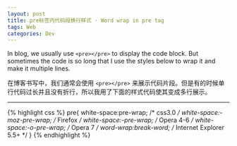 ```yaml
---
layout: post
title: pre标签内代码段换行样式 · Word wrap in pre tag
tags: Web
categories: Dev
---
```


In blog, we usually use `<pre></pre>` to display the code block. But sometimes the code is so long that I use the styles below to wrap it and make it multiple lines.

在博客书写中，我们通常会使用 `<pre></pre>` 来展示代码片段。但是有的时候单行代码过长并且没有折行，所以我用了下面的样式代码使其变成多行展示。

---

{% highlight css %}
pre{
    white-space:pre-wrap; /* css3.0 */
    white-space:-moz-pre-wrap; /* Firefox */
    white-space:-pre-wrap; /* Opera 4-6 */
    white-space:-o-pre-wrap; /* Opera 7 */
    word-wrap:break-word; /* Internet Explorer 5.5+ */
}
{% endhighlight %}
